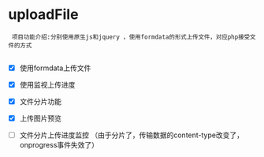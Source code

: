 # uploadFile

```
 项目功能介绍:分别使用原生js和jquery ，使用formdata的形式上传文件，对应php接受文件的方式


```

- [x] 使用formdata上传文件

- [x] 使用监视上传进度

- [x] 文件分片功能 

- [x] 上传图片预览

- [ ] 文件分片上传进度监控 （由于分片了，传输数据的content-type改变了，onprogress事件失效了）

